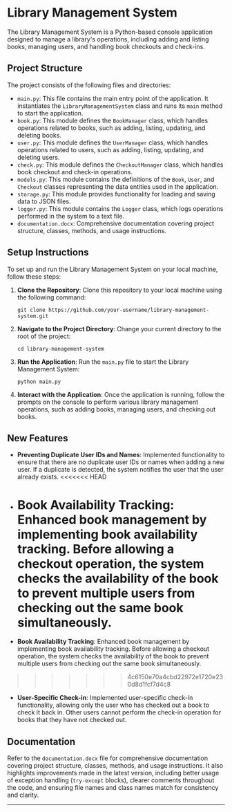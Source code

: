 

# Library Management System

The Library Management System is a Python-based console application designed to manage a library's operations, including adding and listing books, managing users, and handling book checkouts and check-ins.

## Project Structure

The project consists of the following files and directories:

- `main.py`: This file contains the main entry point of the application. It instantiates the `LibraryManagementSystem` class and runs its `main` method to start the application.
- `book.py`: This module defines the `BookManager` class, which handles operations related to books, such as adding, listing, updating, and deleting books.
- `user.py`: This module defines the `UserManager` class, which handles operations related to users, such as adding, listing, updating, and deleting users.
- `check.py`: This module defines the `CheckoutManager` class, which handles book checkout and check-in operations.
- `models.py`: This module contains the definitions of the `Book`, `User`, and `Checkout` classes representing the data entities used in the application.
- `storage.py`: This module provides functionality for loading and saving data to JSON files.
- `logger.py`: This module contains the `Logger` class, which logs operations performed in the system to a text file.
- `documentation.docx`: Comprehensive documentation covering project structure, classes, methods, and usage instructions.

## Setup Instructions

To set up and run the Library Management System on your local machine, follow these steps:

1. **Clone the Repository**: Clone this repository to your local machine using the following command:

   ```
   git clone https://github.com/your-username/library-management-system.git
   ```

2. **Navigate to the Project Directory**: Change your current directory to the root of the project:

   ```
   cd library-management-system
   ```

3. **Run the Application**: Run the `main.py` file to start the Library Management System:

   ```
   python main.py
   ```

4. **Interact with the Application**: Once the application is running, follow the prompts on the console to perform various library management operations, such as adding books, managing users, and checking out books.

## New Features

- **Preventing Duplicate User IDs and Names**: Implemented functionality to ensure that there are no duplicate user IDs or names when adding a new user. If a duplicate is detected, the system notifies the user that the user already exists.
  <<<<<<< HEAD
- # **Book Availability Tracking**: Enhanced book management by implementing book availability tracking. Before allowing a checkout operation, the system checks the availability of the book to prevent multiple users from checking out the same book simultaneously.
- **Book Availability Tracking**: Enhanced book management by implementing book availability tracking. Before allowing a checkout operation, the system checks the availability of the book to prevent multiple users from checking out the same book simultaneously.

> > > > > > > 4c6150e70a4cbd22972e1720e230d8d1fcf7d4c8

- **User-Specific Check-in**: Implemented user-specific check-in functionality, allowing only the user who has checked out a book to check it back in. Other users cannot perform the check-in operation for books that they have not checked out.

## Documentation

Refer to the `documentation.docx` file for comprehensive documentation covering project structure, classes, methods, and usage instructions. It also highlights improvements made in the latest version, including better usage of exception handling (`try-except` blocks), clearer comments throughout the code, and ensuring file names and class names match for consistency and clarity.

---
